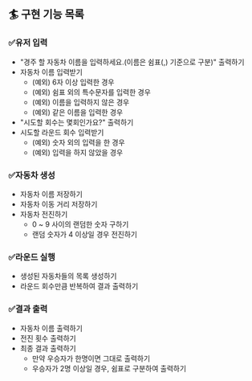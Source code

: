 ## 🏄‍ 구현 기능 목록

### ✅유저 입력
- "경주 할 자동차 이름을 입력하세요.(이름은 쉼표(,) 기준으로 구분)" 출력하기
- 자동차 이름 입력받기
  - (예외) 6자 이상 입력한 경우
  - (예외) 쉼표 외의 특수문자를 입력한 경우
  - (예외) 이름을 입력하지 않은 경우
  - (예외) 같은 이름을 입력한 경우
- "시도할 회수는 몇회인가요?" 출력하기
- 시도할 라운드 회수 입력받기
  - (예외) 숫자 외의 입력을 한 경우
  - (예외) 입력을 하지 않았을 경우

### ✅자동차 생성
- 자동차 이름 저장하기
- 자동차 이동 거리 저장하기
- 자동차 전진하기
  - 0 ~ 9 사이의 랜덤한 숫자 구하기
  - 랜덤 숫자가 4 이상일 경우 전진하기

### ✅라운드 실행
- 생성된 자동차들의 목록 생성하기
- 라운드 회수만큼 반복하여 결과 출력하기

### ✅결과 출력
- 자동차 이름 출력하기
- 전진 횟수 출력하기
- 최종 결과 출력하기
  - 만약 우승자가 한명이면 그대로 출력하기
  - 우승자가 2명 이상일 경우, 쉼표로 구분하여 출력하기

